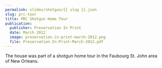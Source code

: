 ```yaml
---
permalink: slides/shotgun/{{ slug }}.json
slug: prc-tour
title: PRC Shotgun Home Tour
publication:
  publisher: Preservation In Print
  date: March 2012
  image: preservation-in-print-march-2012.png
  file: Preservation-In-Print-March-2012.pdf
---
```

The house was part of a shotgun home tour in the Faubourg St. John area of New Orleans.
